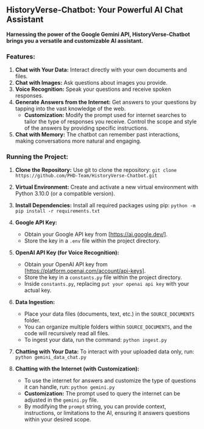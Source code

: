## HistoryVerse-Chatbot: Your Powerful AI Chat Assistant

**Harnessing the power of the Google Gemini API, HistoryVerse-Chatbot brings you a versatile and customizable AI assistant.**

### Features:

1. **Chat with Your Data:** Interact directly with your own documents and files. 
2. **Chat with Images:** Ask questions about images you provide.
3. **Voice Recognition:**  Speak your questions and receive spoken responses.
4. **Generate Answers from the Internet:** Get answers to your questions by tapping into the vast knowledge of the web. 
   - **Customization:** Modify the prompt used for internet searches to tailor the type of responses you receive. Control the scope and style of the answers by providing specific instructions.
5. **Chat with Memory:** The chatbot can remember past interactions, making conversations more natural and engaging.

### Running the Project:

1. **Clone the Repository:** Use git to clone the repository: `git clone https://github.com/PHD-Team/HistoryVerse-Chatbot.git`

2. **Virtual Environment:** Create and activate a new virtual environment with Python 3.10.0 (or a compatible version).

3. **Install Dependencies:** Install all required packages using pip: `python -m pip install -r requirements.txt`

4. **Google API Key:**  
   - Obtain your Google API key from [https://ai.google.dev/].
   - Store the key in a `.env` file within the project directory.

5. **OpenAI API Key (for Voice Recognition):**
   - Obtain your OpenAI API key from [https://platform.openai.com/account/api-keys].
   - Store the key in a `constants.py` file within the project directory.
   - Inside `constants.py`, replacing `put your openai api key` with your actual key.
   
6. **Data Ingestion:**
   - Place your data files (documents, text, etc.) in the `SOURCE_DOCUMENTS` folder. 
   - You can organize multiple folders within `SOURCE_DOCUMENTS`, and the code will recursively read all files.
   - To ingest your data, run the command: `python ingest.py`

7. **Chatting with Your Data:**  To interact with your uploaded data only, run: `python gemini_data_chat.py`

8. **Chatting with the Internet (with Customization):**
    - To use the internet for answers and customize the type of questions it can handle, run: `python gemini.py`
    - **Customization:** The prompt used to query the internet can be adjusted in the `gemini.py` file.
    - By modifying the `prompt` string, you can provide context, instructions, or limitations to the AI, ensuring it answers questions within your desired scope.